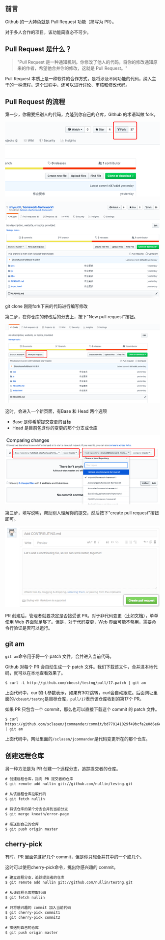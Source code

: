 ## 前言
Github 的一大特色就是 Pull Request 功能（简写为 PR）。

对于多人合作的项目，该功能简直必不可少。


## Pull Request 是什么？
> "Pull Request 是一种通知机制。你修改了他人的代码，将你的修改通知原来的作者，希望他合并你的修改，这就是 Pull Request。"

Pull Request 本质上是一种软件的合作方式，是将涉及不同功能的代码，纳入主干的一种流程。这个过程中，还可以进行讨论、审核和修改代码。


## Pull Request 的流程

第一步，你需要把别人的代码，克隆到你自己的仓库，Github 的术语叫做 fork。

![](./image/222.png)

![](./image/223.png)

git clone 刚刚fork下来的代码进行编写修改

第二步，在你仓库的修改后的分支上，按下"New pull request"按钮。

![](./image/224.png)


这时，会进入一个新页面，有Base 和 Head 两个选项 
- Base 是你希望提交变更的目标
- Head 是目前包含你的变更的那个分支或仓库

![](./image/225.png)


第三步，填写说明，帮助别人理解你的提交，然后按下"create pull request"按钮即可。

![](./image/226.png)

PR 创建后，管理者就要决定是否接受该 PR。对于非代码变更（比如文档），单单使用 Web 界面就足够了。但是，对于代码变更，Web 界面可能不够用，需要命令行验证是否可以运行。

## git am
`git am`命令用于将一个 patch 文件，合并进入当前代码。

Github 对每个 PR 会自动生成一个 patch 文件。我们下载该文件，合并进本地代码，就可以在本地查看效果了。
```
$ curl -L http://github.com/cbeust/testng/pull/17.patch | git am
```

上面代码中，curl的-L参数表示，如果有302跳转，curl会自动跟进。后面网址里面的`/cbeust/testng`是目标仓库，`pull/17`表示该仓库收到的第17个 PR。

如果 PR 只包含一个 commit，那么也可以直接下载这个 commit 的 patch 文件。
```
$ curl https://github.com/sclasen/jcommander/commit/bd770141029f49bcfa2e0d6e6e6282b531e69179.patch | git am
```

上面代码中，网址里面的`/sclasen/jcommander`是代码变更所在的那个仓库。

## 创建远程仓库
另一种方法是为 PR 创建一个远程分支，追踪提交者的仓库。

```
# 创建远程仓库，指向 PR 提交者的仓库
$ git remote add nullin git://github.com/nullin/testng.git

# 从该远程仓库拉取代码
$ git fetch nullin

# 将该仓库的某个分支合并到当前分支
$ git merge kneath/error-page

# 推送到自己的仓库
$ git push origin master
```


## cherry-pick

有时，PR 里面包含好几个 commit，但是你只想合并其中的一个或几个。

这时可以使用cherry-pick命令，挑出你感兴趣的 commit。

```
# 建立远程分支，追踪提交者的仓库
$ git remote add nullin git://github.com/nullin/testng.git

# 从该远程仓库拉取代码
$ git fetch nullin

# 只将感兴趣的 commit 加入当前代码
$ git cherry-pick commit1
$ git cherry-pick commit2

# 推送到自己的仓库
$ git push origin master
```


